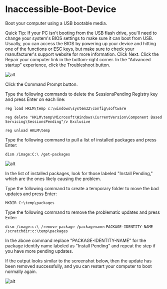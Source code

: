 # Inaccessible-Boot-Device
Boot your computer using a USB bootable media.

Quick Tip: If your PC isn't booting from the USB flash drive, you'll need to change your system's BIOS settings to make sure it can boot from USB. Usually, you can access the BIOS by powering up your device and hitting one of the functions or ESC keys, but make sure to check your manufacturer's support website for more information.
Click Next.
Click the Repair your computer link in the bottom-right corner.
In the "Advanced startup" experience, click the Troubleshoot button.

![alt](https://www.windowscentral.com/sites/wpcentral.com/files/styles/large/public/field/image/2017/10/advanced-options-command-prompt-windows10.jpg?itok=Vk9c--8c)

Click the Command Prompt button.


Type the following commands to delete the SessionsPending Registry key and press Enter on each line:

``reg load HKLM\temp c:\windows\system32\config\software``

``reg delete "HKLM\temp\Microsoft\Windows\CurrentVersion\Component Based Servicing\SessionsPending"/v Exclusive``

``reg unload HKLM\temp``

Type the following command to pull a list of installed packages and press Enter:

``dism /image:C:\ /get-packages``

![alt](https://www.windowscentral.com/sites/wpcentral.com/files/styles/large/public/field/image/2017/10/DISMListofPackages_0.jpg?itok=nf_q6Ss0)

In the list of installed packages, look for those labeled "Install Pending," which are the ones likely causing the problem.

Type the following command to create a temporary folder to move the bad updates and press Enter:

``MKDIR C:\temp\packages``

Type the following command to remove the problematic updates and press Enter:

``dism /image:c:\ /remove-package /packagename:PACKAGE-IDENTITY-NAME /scratchdir:c:\temp\packages``

In the above command replace "PACKAGE-IDENTITY-NAME" for the package identify name labeled as "Install Pending" and repeat the step if you have more pending updates.

If the output looks similar to the screenshot below, then the update has been removed successfully, and you can restart your computer to boot normally again.

![alt](https://www.windowscentral.com/sites/wpcentral.com/files/styles/large/public/field/image/2017/10/dism_remove_package_oct10-update.jpg?itok=GhdLV0HI)
